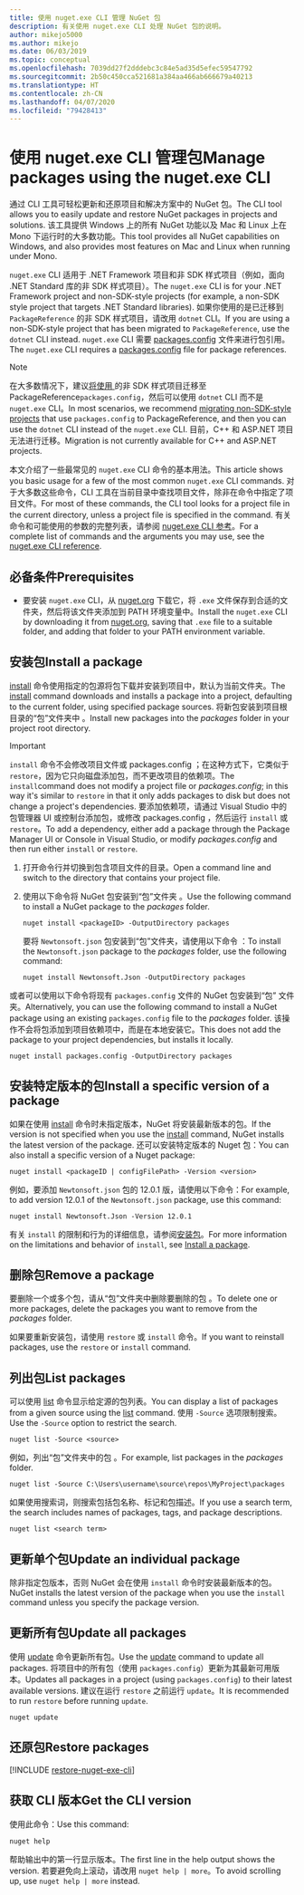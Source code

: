 ```yaml
---
title: 使用 nuget.exe CLI 管理 NuGet 包
description: 有关使用 nuget.exe CLI 处理 NuGet 包的说明。
author: mikejo5000
ms.author: mikejo
ms.date: 06/03/2019
ms.topic: conceptual
ms.openlocfilehash: 7039dd27f2dddebc3c84e5ad35d5efec59547792
ms.sourcegitcommit: 2b50c450cca521681a384aa466ab666679a40213
ms.translationtype: HT
ms.contentlocale: zh-CN
ms.lasthandoff: 04/07/2020
ms.locfileid: "79428413"
---
```

# <a name="manage-packages-using-the-nugetexe-cli"></a><span data-ttu-id="0fec5-103">使用 nuget.exe CLI 管理包</span><span class="sxs-lookup"><span data-stu-id="0fec5-103">Manage packages using the nuget.exe CLI</span></span>

<span data-ttu-id="0fec5-104">通过 CLI 工具可轻松更新和还原项目和解决方案中的 NuGet 包。</span><span class="sxs-lookup"><span data-stu-id="0fec5-104">The CLI tool allows you to easily update and restore NuGet packages in projects and solutions.</span></span> <span data-ttu-id="0fec5-105">该工具提供 Windows 上的所有 NuGet 功能以及 Mac 和 Linux 上在 Mono 下运行时的大多数功能。</span><span class="sxs-lookup"><span data-stu-id="0fec5-105">This tool provides all NuGet capabilities on Windows, and also provides most features on Mac and Linux when running under Mono.</span></span>

<span data-ttu-id="0fec5-106">`nuget.exe` CLI 适用于 .NET Framework 项目和非 SDK 样式项目（例如，面向 .NET Standard 库的非 SDK 样式项目）。</span><span class="sxs-lookup"><span data-stu-id="0fec5-106">The `nuget.exe` CLI is for your .NET Framework project and non-SDK-style projects (for example, a non-SDK style project that targets .NET Standard libraries).</span></span> <span data-ttu-id="0fec5-107">如果你使用的是已迁移到 `PackageReference` 的非 SDK 样式项目，请改用 `dotnet` CLI。</span><span class="sxs-lookup"><span data-stu-id="0fec5-107">If you are using a non-SDK-style project that has been migrated to `PackageReference`, use the `dotnet` CLI instead.</span></span> <span data-ttu-id="0fec5-108">`nuget.exe` CLI 需要 [packages.config](../reference/packages-config.md) 文件来进行包引用。</span><span class="sxs-lookup"><span data-stu-id="0fec5-108">The `nuget.exe` CLI requires a [packages.config](../reference/packages-config.md) file for package references.</span></span>

> [!NOTE]
> <span data-ttu-id="0fec5-109">在大多数情况下，建议[将使用 ](../consume-packages/migrate-packages-config-to-package-reference.md) 的非 SDK 样式项目迁移至 PackageReference`packages.config`，然后可以使用 `dotnet` CLI 而不是 `nuget.exe` CLI。</span><span class="sxs-lookup"><span data-stu-id="0fec5-109">In most scenarios, we recommend [migrating non-SDK-style projects](../consume-packages/migrate-packages-config-to-package-reference.md) that use `packages.config` to PackageReference, and then you can use the `dotnet` CLI instead of the `nuget.exe` CLI.</span></span> <span data-ttu-id="0fec5-110">目前，C++ 和 ASP.NET 项目无法进行迁移。</span><span class="sxs-lookup"><span data-stu-id="0fec5-110">Migration is not currently available for C++ and ASP.NET projects.</span></span>

<span data-ttu-id="0fec5-111">本文介绍了一些最常见的 `nuget.exe` CLI 命令的基本用法。</span><span class="sxs-lookup"><span data-stu-id="0fec5-111">This article shows you basic usage for a few of the most common `nuget.exe` CLI commands.</span></span> <span data-ttu-id="0fec5-112">对于大多数这些命令，CLI 工具在当前目录中查找项目文件，除非在命令中指定了项目文件。</span><span class="sxs-lookup"><span data-stu-id="0fec5-112">For most of these commands, the CLI tool looks for a project file in the current directory, unless a project file is specified in the command.</span></span> <span data-ttu-id="0fec5-113">有关命令和可能使用的参数的完整列表，请参阅 [nuget.exe CLI 参考](../reference/nuget-exe-cli-reference.md)。</span><span class="sxs-lookup"><span data-stu-id="0fec5-113">For a complete list of commands and the arguments you may use, see the [nuget.exe CLI reference](../reference/nuget-exe-cli-reference.md).</span></span>

## <a name="prerequisites"></a><span data-ttu-id="0fec5-114">必备条件</span><span class="sxs-lookup"><span data-stu-id="0fec5-114">Prerequisites</span></span>

- <span data-ttu-id="0fec5-115">要安装 `nuget.exe` CLI，从 [nuget.org](https://dist.nuget.org/win-x86-commandline/latest/nuget.exe) 下载它，将 `.exe` 文件保存到合适的文件夹，然后将该文件夹添加到 PATH 环境变量中。</span><span class="sxs-lookup"><span data-stu-id="0fec5-115">Install the `nuget.exe` CLI by downloading it from [nuget.org](https://dist.nuget.org/win-x86-commandline/latest/nuget.exe), saving that `.exe` file to a suitable folder, and adding that folder to your PATH environment variable.</span></span>

## <a name="install-a-package"></a><span data-ttu-id="0fec5-116">安装包</span><span class="sxs-lookup"><span data-stu-id="0fec5-116">Install a package</span></span>

<span data-ttu-id="0fec5-117">[install](../reference/cli-reference/cli-ref-install.md) 命令使用指定的包源将包下载并安装到项目中，默认为当前文件夹。</span><span class="sxs-lookup"><span data-stu-id="0fec5-117">The [install](../reference/cli-reference/cli-ref-install.md) command downloads and installs a package into a project, defaulting to the current folder, using specified package sources.</span></span> <span data-ttu-id="0fec5-118">将新包安装到项目根目录的“包”文件夹中  。</span><span class="sxs-lookup"><span data-stu-id="0fec5-118">Install new packages into the *packages* folder in your project root directory.</span></span>

> [!IMPORTANT]
> <span data-ttu-id="0fec5-119">`install` 命令不会修改项目文件或 packages.config  ；在这种方式下，它类似于 `restore`，因为它只向磁盘添加包，而不更改项目的依赖项。</span><span class="sxs-lookup"><span data-stu-id="0fec5-119">The `install`command does not modify a project file or *packages.config*; in this way it's similar to `restore` in that it only adds packages to disk but does not change a project's dependencies.</span></span> <span data-ttu-id="0fec5-120">要添加依赖项，请通过 Visual Studio 中的包管理器 UI 或控制台添加包，或修改 packages.config  ，然后运行 `install` 或 `restore`。</span><span class="sxs-lookup"><span data-stu-id="0fec5-120">To add a dependency, either add a package through the Package Manager UI or Console in Visual Studio, or modify *packages.config* and then run either `install` or `restore`.</span></span>

1. <span data-ttu-id="0fec5-121">打开命令行并切换到包含项目文件的目录。</span><span class="sxs-lookup"><span data-stu-id="0fec5-121">Open a command line and switch to the directory that contains your project file.</span></span>

2. <span data-ttu-id="0fec5-122">使用以下命令将 NuGet 包安装到“包”文件夹  。</span><span class="sxs-lookup"><span data-stu-id="0fec5-122">Use the following command to install a NuGet package to the *packages* folder.</span></span>

    ```cli
    nuget install <packageID> -OutputDirectory packages
    ```

    <span data-ttu-id="0fec5-123">要将 `Newtonsoft.json` 包安装到“包”文件夹，请使用以下命令  ：</span><span class="sxs-lookup"><span data-stu-id="0fec5-123">To install the `Newtonsoft.json` package to the *packages* folder, use the following command:</span></span>

    ```cli
    nuget install Newtonsoft.Json -OutputDirectory packages
    ```

<span data-ttu-id="0fec5-124">或者可以使用以下命令将现有 `packages.config` 文件的 NuGet 包安装到“包”  文件夹。</span><span class="sxs-lookup"><span data-stu-id="0fec5-124">Alternatively, you can use the following command to install a NuGet package using an existing `packages.config` file to the *packages* folder.</span></span> <span data-ttu-id="0fec5-125">该操作不会将包添加到项目依赖项中，而是在本地安装它。</span><span class="sxs-lookup"><span data-stu-id="0fec5-125">This does not add the package to your project dependencies, but installs it locally.</span></span>

```cli
nuget install packages.config -OutputDirectory packages
```

## <a name="install-a-specific-version-of-a-package"></a><span data-ttu-id="0fec5-126">安装特定版本的包</span><span class="sxs-lookup"><span data-stu-id="0fec5-126">Install a specific version of a package</span></span>

<span data-ttu-id="0fec5-127">如果在使用 [install](../reference/cli-reference/cli-ref-install.md) 命令时未指定版本，NuGet 将安装最新版本的包。</span><span class="sxs-lookup"><span data-stu-id="0fec5-127">If the version is not specified when you use the [install](../reference/cli-reference/cli-ref-install.md) command, NuGet installs the latest version of the package.</span></span> <span data-ttu-id="0fec5-128">还可以安装特定版本的 Nuget 包：</span><span class="sxs-lookup"><span data-stu-id="0fec5-128">You can also install a specific version of a Nuget package:</span></span>

```cli
nuget install <packageID | configFilePath> -Version <version>
```

<span data-ttu-id="0fec5-129">例如，要添加 `Newtonsoft.json` 包的 12.0.1 版，请使用以下命令：</span><span class="sxs-lookup"><span data-stu-id="0fec5-129">For example, to add version 12.0.1 of the `Newtonsoft.json` package, use this command:</span></span>

```cli
nuget install Newtonsoft.Json -Version 12.0.1
```

<span data-ttu-id="0fec5-130">有关 `install` 的限制和行为的详细信息，请参阅[安装包](#install-a-package)。</span><span class="sxs-lookup"><span data-stu-id="0fec5-130">For more information on the limitations and behavior of `install`, see [Install a package](#install-a-package).</span></span>

## <a name="remove-a-package"></a><span data-ttu-id="0fec5-131">删除包</span><span class="sxs-lookup"><span data-stu-id="0fec5-131">Remove a package</span></span>

<span data-ttu-id="0fec5-132">要删除一个或多个包，请从“包”文件夹中删除要删除的包  。</span><span class="sxs-lookup"><span data-stu-id="0fec5-132">To delete one or more packages, delete the packages you want to remove from the *packages* folder.</span></span>

<span data-ttu-id="0fec5-133">如果要重新安装包，请使用 `restore` 或 `install` 命令。</span><span class="sxs-lookup"><span data-stu-id="0fec5-133">If you want to reinstall packages, use the `restore` or `install` command.</span></span>

## <a name="list-packages"></a><span data-ttu-id="0fec5-134">列出包</span><span class="sxs-lookup"><span data-stu-id="0fec5-134">List packages</span></span>

<span data-ttu-id="0fec5-135">可以使用 [list](../reference/cli-reference/cli-ref-list.md) 命令显示给定源的包列表。</span><span class="sxs-lookup"><span data-stu-id="0fec5-135">You can display a list of packages from a given source using the [list](../reference/cli-reference/cli-ref-list.md) command.</span></span> <span data-ttu-id="0fec5-136">使用 `-Source` 选项限制搜索。</span><span class="sxs-lookup"><span data-stu-id="0fec5-136">Use the `-Source` option to restrict the search.</span></span>

```cli
nuget list -Source <source>
```

<span data-ttu-id="0fec5-137">例如，列出“包”文件夹中的包  。</span><span class="sxs-lookup"><span data-stu-id="0fec5-137">For example, list packages in the *packages* folder.</span></span>

```cli
nuget list -Source C:\Users\username\source\repos\MyProject\packages
```

<span data-ttu-id="0fec5-138">如果使用搜索词，则搜索包括包名称、标记和包描述。</span><span class="sxs-lookup"><span data-stu-id="0fec5-138">If you use a search term, the search includes names of packages, tags, and package descriptions.</span></span>

```cli
nuget list <search term>
```

## <a name="update-an-individual-package"></a><span data-ttu-id="0fec5-139">更新单个包</span><span class="sxs-lookup"><span data-stu-id="0fec5-139">Update an individual package</span></span>

<span data-ttu-id="0fec5-140">除非指定包版本，否则 NuGet 会在使用 `install` 命令时安装最新版本的包。</span><span class="sxs-lookup"><span data-stu-id="0fec5-140">NuGet installs the latest version of the package when you use the `install` command unless you specify the package version.</span></span>

## <a name="update-all-packages"></a><span data-ttu-id="0fec5-141">更新所有包</span><span class="sxs-lookup"><span data-stu-id="0fec5-141">Update all packages</span></span>

<span data-ttu-id="0fec5-142">使用 [update](../reference/cli-reference/cli-ref-update.md) 命令更新所有包。</span><span class="sxs-lookup"><span data-stu-id="0fec5-142">Use the [update](../reference/cli-reference/cli-ref-update.md) command to update all packages.</span></span> <span data-ttu-id="0fec5-143">将项目中的所有包（使用 `packages.config`）更新为其最新可用版本。</span><span class="sxs-lookup"><span data-stu-id="0fec5-143">Updates all packages in a project (using `packages.config`) to their latest available versions.</span></span> <span data-ttu-id="0fec5-144">建议在运行 `restore` 之前运行 `update`。</span><span class="sxs-lookup"><span data-stu-id="0fec5-144">It is recommended to run `restore` before running `update`.</span></span>

```cli
nuget update
```

## <a name="restore-packages"></a><span data-ttu-id="0fec5-145">还原包</span><span class="sxs-lookup"><span data-stu-id="0fec5-145">Restore packages</span></span>

[!INCLUDE [restore-nuget-exe-cli](includes/restore-nuget-exe-cli.md)]

## <a name="get-the-cli-version"></a><span data-ttu-id="0fec5-146">获取 CLI 版本</span><span class="sxs-lookup"><span data-stu-id="0fec5-146">Get the CLI version</span></span>

<span data-ttu-id="0fec5-147">使用此命令：</span><span class="sxs-lookup"><span data-stu-id="0fec5-147">Use this command:</span></span>

```cli
nuget help
```

<span data-ttu-id="0fec5-148">帮助输出中的第一行显示版本。</span><span class="sxs-lookup"><span data-stu-id="0fec5-148">The first line in the help output shows the version.</span></span> <span data-ttu-id="0fec5-149">若要避免向上滚动，请改用 `nuget help | more`。</span><span class="sxs-lookup"><span data-stu-id="0fec5-149">To avoid scrolling up, use `nuget help | more` instead.</span></span>